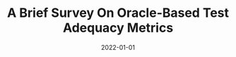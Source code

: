 ---
title: "A Brief Survey On Oracle-Based Test Adequacy Metrics"
date: 2022-01-01
venue: ""
paperurl: https://doi.org/10.48550/arXiv.2212.06118
authors: "Soneya Binta Hossain and Matthew B Dwyer"
---
